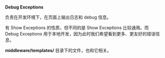 **Debug Exceptions**

负责在开发环境下，在页面上输出日志和 debug 信息。

有 Show Exceptions 的性质，但不同的是 Show Exceptions 比较通用。而 Debug Exceptions 用于本地开发，因为此时我们希望看到更多、更友好的错误信息。

**middleware/templates/** 目录下的文件，也和它相关。
